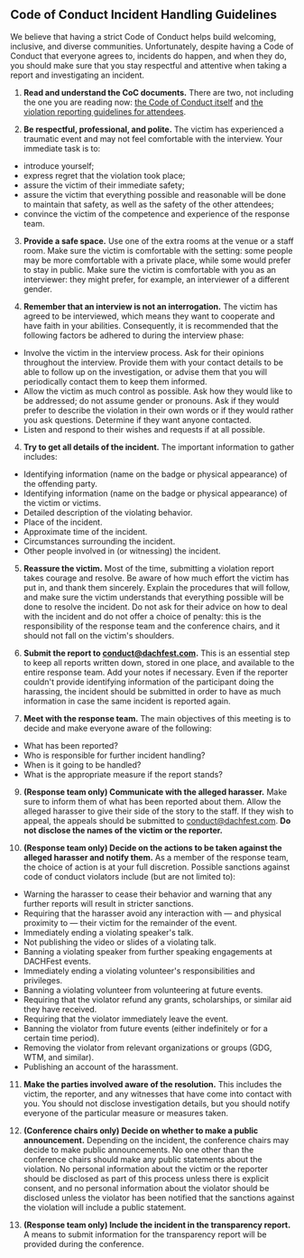 ## Code of Conduct Incident Handling Guidelines

We believe that having a strict Code of Conduct helps build welcoming, inclusive, and diverse communities. Unfortunately, despite having a Code of Conduct that everyone agrees to, incidents do happen, and when they do, you should make sure that you stay respectful and attentive when taking a report and investigating an incident.

1. **Read and understand the CoC documents.** There are two, not including the one you are reading now: [the Code of Conduct itself]() and [the violation reporting guidelines for attendees]().

2. **Be respectful, professional, and polite.** The victim has experienced a traumatic event and may not feel comfortable with the interview. Your immediate task is to:

* introduce yourself; 
* express regret that the violation took place;
* assure the victim of their immediate safety;
* assure the victim that everything possible and reasonable will be done to maintain that safety, as well as the safety of the other attendees;
* convince the victim of the competence and experience of the response team.

3. **Provide a safe space.** Use one of the extra rooms at the venue or a staff room. Make sure the victim is comfortable with the setting: some people may be more comfortable with a private place, while some would prefer to stay in public. Make sure the victim is comfortable with you as an interviewer: they might prefer, for example, an interviewer of a different gender.

4. **Remember that an interview is not an interrogation.** The victim has agreed to be interviewed, which means they want to cooperate and have faith in your abilities. Consequently, it is recommended that the following factors be adhered to during the interview phase:

* Involve the victim in the interview process. Ask for their opinions throughout the interview. Provide them with your contact details to be able to follow up on the investigation, or advise them that you will periodically contact them to keep them informed.
* Allow the victim as much control as possible. Ask how they would like to be addressed; do not assume gender or pronouns. Ask if they would prefer to describe the violation in their own words or if they would rather you ask questions. Determine if they want anyone contacted.
* Listen and respond to their wishes and requests if at all possible.

4. **Try to get all details of the incident.** The important information to gather includes:

* Identifying information (name on the badge or physical appearance) of the offending party.
* Identifying information (name on the badge or physical appearance) of the victim or victims.
* Detailed description of the violating behavior.
* Place of the incident. 
* Approximate time of the incident.
* Circumstances surrounding the incident.
* Other people involved in (or witnessing) the incident.

5. **Reassure the victim.** Most of the time, submitting a violation report takes courage and resolve. Be aware of how much effort the victim has put in, and thank them sincerely. Explain the procedures that will follow, and make sure the victim understands that everything possible will be done to resolve the incident. Do not ask for their advice on how to deal with the incident and do not offer a choice of penalty: this is the responsibility of the response team and the conference chairs, and it should not fall on the victim's shoulders.

7. **Submit the report to conduct@dachfest.com.** This is an essential step to keep all reports written down, stored in one place, and available to the entire response team. Add your notes if necessary. Even if the reporter couldn't provide identifying information of the participant doing the harassing, the incident should be submitted in order to have as much information in case the same incident is reported again.

8. **Meet with the response team.** The main objectives of this meeting is to decide and make everyone aware of the following:

* What has been reported?
* Who is responsible for further incident handling?
* When is it going to be handled?
* What is the appropriate measure if the report stands?

9. **(Response team only) Communicate with the alleged harasser.** Make sure to inform them of what has been reported about them. Allow the alleged harasser to give their side of the story to the staff. If they wish to appeal, the appeals should be submitted to conduct@dachfest.com. **Do not disclose the names of the victim or the reporter.**

10. **(Response team only) Decide on the actions to be taken against the alleged harasser and notify them.** As a member of the response team, the choice of action is at your full discretion. Possible sanctions against code of conduct violators include (but are not limited to):

* Warning the harasser to cease their behavior and warning that any further reports will result in stricter sanctions.
* Requiring that the harasser avoid any interaction with — and physical proximity to — their victim for the remainder of the event.
* Immediately ending a violating speaker's talk.
* Not publishing the video or slides of a violating talk.
* Banning a violating speaker from further speaking engagements at DACHFest events.
* Immediately ending a violating volunteer's responsibilities and privileges.
* Banning a violating volunteer from volunteering at future events.
* Requiring that the violator refund any grants, scholarships, or similar aid they have received.
* Requiring that the violator immediately leave the event.
* Banning the violator from future events (either indefinitely or for a certain time period).
* Removing the violator from relevant organizations or groups (GDG, WTM, and similar).
* Publishing an account of the harassment.

11. **Make the parties involved aware of the resolution.** This includes the victim, the reporter, and any witnesses that have come into contact with you. You should not disclose investigation details, but you should notify everyone of the particular measure or measures taken.

12. **(Conference chairs only) Decide on whether to make a public announcement.** Depending on the incident, the conference chairs may decide to make public announcements. No one other than the conference chairs should make any public statements about the violation. No personal information about the victim or the reporter should be disclosed as part of this process unless there is explicit consent, and no personal information about the violator should be disclosed unless the violator has been notified that the sanctions against the violation will include a public statement.

13. **(Response team only) Include the incident in the transparency report.** A means to submit information for the transparency report will be provided during the conference.
